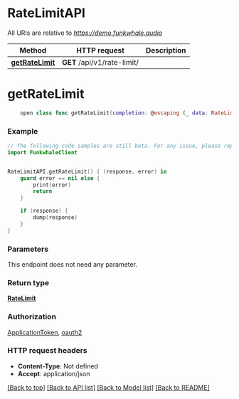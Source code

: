 # RateLimitAPI

All URIs are relative to *https://demo.funkwhale.audio*

Method | HTTP request | Description
------------- | ------------- | -------------
[**getRateLimit**](RateLimitAPI.md#getratelimit) | **GET** /api/v1/rate-limit/ | 


# **getRateLimit**
```swift
    open class func getRateLimit(completion: @escaping (_ data: RateLimit?, _ error: Error?) -> Void)
```



### Example
```swift
// The following code samples are still beta. For any issue, please report via http://github.com/OpenAPITools/openapi-generator/issues/new
import FunkwhaleClient


RateLimitAPI.getRateLimit() { (response, error) in
    guard error == nil else {
        print(error)
        return
    }

    if (response) {
        dump(response)
    }
}
```

### Parameters
This endpoint does not need any parameter.

### Return type

[**RateLimit**](RateLimit.md)

### Authorization

[ApplicationToken](../README.md#ApplicationToken), [oauth2](../README.md#oauth2)

### HTTP request headers

 - **Content-Type**: Not defined
 - **Accept**: application/json

[[Back to top]](#) [[Back to API list]](../README.md#documentation-for-api-endpoints) [[Back to Model list]](../README.md#documentation-for-models) [[Back to README]](../README.md)

